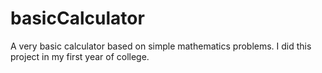 # basicCalculator
A very basic calculator based on simple mathematics problems. I did this project in my first year of college.
